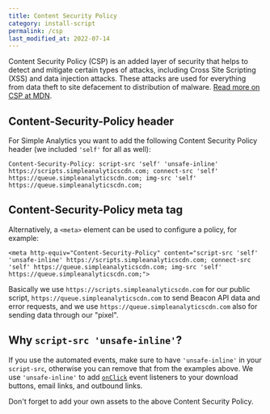 ```yaml
---
title: Content Security Policy
category: install-script
permalink: /csp
last_modified_at: 2022-07-14
---
```


Content Security Policy (CSP) is an added layer of security that helps to detect and mitigate certain types of attacks, including Cross Site Scripting (XSS) and data injection attacks. These attacks are used for everything from data theft to site defacement to distribution of malware. [Read more on CSP at MDN](https://developer.mozilla.org/en-US/docs/Web/HTTP/CSP).

## Content-Security-Policy header

For Simple Analytics you want to add the following Content Security Policy header (we included `'self'` for all as well):

<!-- prettier-ignore -->
```
Content-Security-Policy: script-src 'self' 'unsafe-inline' https://scripts.simpleanalyticscdn.com; connect-src 'self' https://queue.simpleanalyticscdn.com; img-src 'self' https://queue.simpleanalyticscdn.com;
```

## Content-Security-Policy meta tag

Alternatively, a `<meta>` element can be used to configure a policy, for example:

```
<meta http-equiv="Content-Security-Policy" content="script-src 'self' 'unsafe-inline' https://scripts.simpleanalyticscdn.com; connect-src 'self' https://queue.simpleanalyticscdn.com; img-src 'self' https://queue.simpleanalyticscdn.com;">
```

Basically we use `https://scripts.simpleanalyticscdn.com` for our public script, `https://queue.simpleanalyticscdn.com` to send Beacon API data and error requests, and we use `https://queue.simpleanalyticscdn.com` also for sending data through our "pixel".

## Why `script-src 'unsafe-inline'`?

If you use the automated events, make sure to have `'unsafe-inline'` in your `script-src`, otherwise you can remove that from the examples above. We use `'unsafe-inline'` to add [`onClick`](https://developer.mozilla.org/en-US/docs/Web/API/Element/click_event) event listeners to your download buttons, email links, and outbound links.

Don't forget to add your own assets to the above Content Security Policy.
